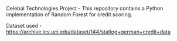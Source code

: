 Celebal Technologies Project - This repository contains a Python implementation of Random Forest for credit scoring.


Dataset used - https://archive.ics.uci.edu/dataset/144/statlog+german+credit+data
